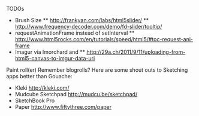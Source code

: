 TODOs
* Brush Size
** http://frankyan.com/labs/html5slider/
** http://www.frequency-decoder.com/demo/fd-slider/tooltip/
* requestAnimationFrame instead of setInterval
** http://www.html5rocks.com/en/tutorials/speed/html5/#toc-request-ani-frame
* Imagur via lmorchard and
** http://29a.ch/2011/9/11/uploading-from-html5-canvas-to-imgur-data-uri

Paint roll(er)
Remember blogrolls? Here are some shout outs to Sketching apps better than Gouache:
* Kleki http://kleki.com/
* Mudcube Sketchpad http://mudcu.be/sketchpad/
* SketchBook Pro
* Paper http://www.fiftythree.com/paper